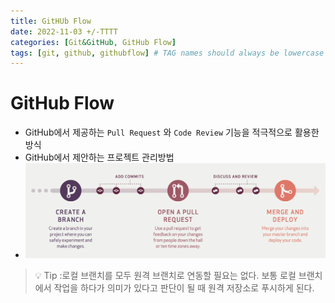 ```yaml
---
title: GitHUb Flow
date: 2022-11-03 +/-TTTT
categories: [Git&GitHub, GitHub Flow]
tags: [git, github, githubflow] # TAG names should always be lowercase
---
```


# GitHub Flow

- GitHub에서 제공하는 `Pull Request` 와 `Code Review` 기능을 적극적으로 활용한 방식
- GitHub에서 제안하는 프로젝트 관리방법
- ![github flow](../../assets/img/postingImg/github-flow.2fafce92-20221103164611332.png)

> 💡 Tip :로컬 브랜치를 모두 원격 브랜치로 연동할 필요는 없다. 보통 로컬 브랜치에서 작업을 하다가 의미가 있다고 판단이 될 때 원격 저장소로 푸시하게 된다.